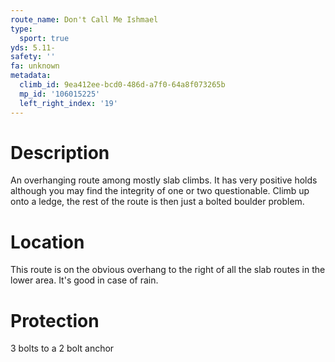 ```yaml
---
route_name: Don't Call Me Ishmael
type:
  sport: true
yds: 5.11-
safety: ''
fa: unknown
metadata:
  climb_id: 9ea412ee-bcd0-486d-a7f0-64a8f073265b
  mp_id: '106015225'
  left_right_index: '19'
---
```

# Description
An overhanging route among mostly slab climbs.  It has very positive holds although you may find the integrity of one or two questionable.  Climb up onto a ledge, the rest of the route is then just a bolted boulder problem.

# Location
This route is on the obvious overhang to the right of all the slab routes in the lower area.  It's good in case of rain.

# Protection
3 bolts to a 2 bolt anchor
